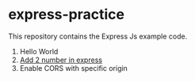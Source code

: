 # express-practice

This repository contains the Express Js example code.

1. Hello World
2. [Add 2 number in express](https://github.com/Sigmakib2/express-practice/blob/main/Examples/1-sum-of-numbers.js)
3. Enable CORS with specific origin
